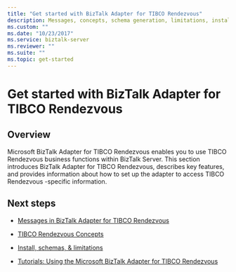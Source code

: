 ```yaml
---
title: "Get started with BizTalk Adapter for TIBCO Rendezvous"
description: Messages, concepts, schema generation, limitations, installation, and tutorials for TIBCO Rendezvous adapter in BizTalk Server
ms.custom: ""
ms.date: "10/23/2017"
ms.service: biztalk-server
ms.reviewer: ""
ms.suite: ""
ms.topic: get-started
---
```

# Get started with BizTalk Adapter for TIBCO Rendezvous

## Overview
Microsoft BizTalk Adapter for TIBCO Rendezvous enables you to use TIBCO Rendezvous business functions within BizTalk Server. This section introduces BizTalk Adapter for TIBCO Rendezvous, describes key features, and provides information about how to set up the adapter to access TIBCO Rendezvous -specific information.  
  
## Next steps 
  
-   [Messages in BizTalk Adapter for TIBCO Rendezvous](../core/messages-in-biztalk-adapter-for-tibco-rendezvous.md)  
  
-   [TIBCO Rendezvous Concepts](../core/tibco-rendezvous-concepts.md)  
  
-   [Install, schemas, & limitations](../core/installing-biztalk-adapter-for-tibco-rendezvous.md)
  
-   [Tutorials: Using the Microsoft BizTalk Adapter for TIBCO Rendezvous](../core/tutorials-using-the-microsoft-biztalk-adapter-for-tibco-rendezvous.md)
